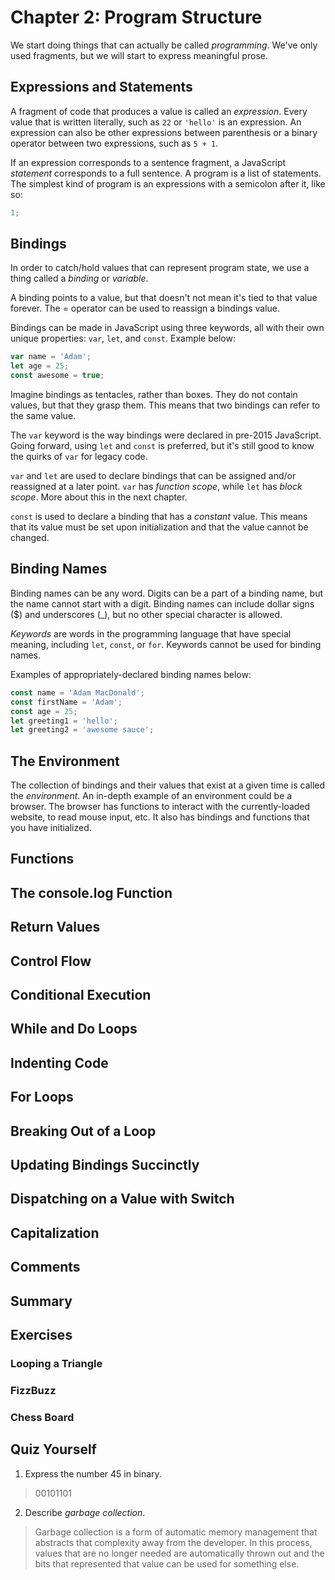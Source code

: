 # Chapter 2: Program Structure #

We start doing things that can actually be called *programming*. We've only used fragments, but we will start to express meaningful prose.

## Expressions and Statements ##

A fragment of code that produces a value is called an *expression*. Every value that is written literally, such as ```22``` or ```'hello'``` is an expression. An expression can also be other expressions between parenthesis or a binary operator between two expressions, such as ```5 + 1```.

If an expression corresponds to a sentence fragment, a JavaScript *statement* corresponds to a full sentence. A program is a list of statements. The simplest kind of program is an expressions with a semicolon after it, like so:

```javascript
1;
```

## Bindings ##

In order to catch/hold values that can represent program state, we use a thing called a *binding* or *variable*.

A binding points to a value, but that doesn't not mean it's tied to that value forever. The = operator can be used to reassign a bindings value.

Bindings can be made in JavaScript using three keywords, all with their own unique properties: ```var```, ```let```, and ```const```. Example below:

```javascript
var name = 'Adam';
let age = 25;
const awesome = true;
```

Imagine bindings as tentacles, rather than boxes. They do not contain values, but that they grasp them. This means that two bindings can refer to the same value.

The ```var``` keyword is the way bindings were declared in pre-2015 JavaScript. Going forward, using ```let``` and ```const``` is preferred, but it's still good to know the quirks of ```var``` for legacy code.

```var``` and ```let``` are used to declare bindings that can be assigned and/or reassigned at a later point. ```var``` has *function scope*, while ```let``` has *block scope*. More about this in the next chapter.

```const``` is used to declare a binding that has a *constant* value. This means that its value must be set upon initialization and that the value cannot be changed.

## Binding Names ##

Binding names can be any word. Digits can be a part of a binding name, but the name cannot start with a digit. Binding names can include dollar signs ($) and underscores (_), but no other special character is allowed.

*Keywords* are words in the programming language that have special meaning, including ```let```, ```const```, or ```for```. Keywords cannot be used for binding names.

Examples of appropriately-declared binding names below:

```javascript
const name = 'Adam MacDonald';
const firstName = 'Adam';
const age = 25;
let greeting1 = 'hello';
let greeting2 = 'awesome sauce';
```

## The Environment ##

The collection of bindings and their values that exist at a given time is called the *environment*. An in-depth example of an environment could be a browser. The browser has functions to interact with the currently-loaded website, to read mouse input, etc. It also has bindings and functions that you have initialized.

## Functions ##

## The console.log Function ##

## Return Values ##

## Control Flow ##

## Conditional Execution ##

## While and Do Loops ##

## Indenting Code ##

## For Loops ##

## Breaking Out of a Loop ##

## Updating Bindings Succinctly ##

## Dispatching on a Value with Switch ##

## Capitalization ##

## Comments ##

## Summary ##

## Exercises ##

### Looping a Triangle ###

### FizzBuzz ###

### Chess Board ###

## Quiz Yourself

1. Express the number 45 in binary.
> 00101101

2. Describe *garbage collection*.
> Garbage collection is a form of automatic memory management that abstracts that complexity away from the developer. In this process, values that are no longer needed are automatically thrown out and the bits that represented that value can be used for something else.
